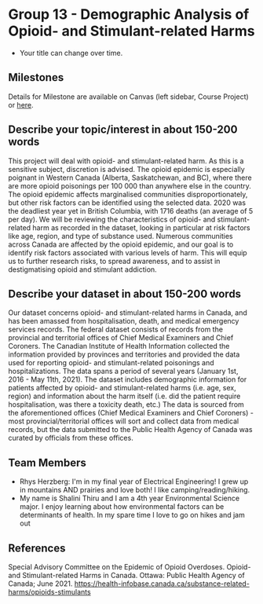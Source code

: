 # Group 13 - Demographic Analysis of Opioid- and Stimulant-related Harms

- Your title can change over time.

## Milestones

Details for Milestone are available on Canvas (left sidebar, Course Project) or [here](https://firas.moosvi.com/courses/data301/project/milestone01.html).

## Describe your topic/interest in about 150-200 words

This project will deal with opioid- and stimulant-related harm. As this is a sensitive subject, discretion is advised. The opioid epidemic is especially poignant in Western Canada (Alberta, Saskatchewan, and BC), where there are more opioid poisonings per 100 000 than anywhere else in the country. The opioid epidemic affects marginalised communities disproportionately, but other risk factors can be identified using the selected data. 2020 was the deadliest year yet in British Columbia, with 1716 deaths (an average of 5 per day). We will be reviewing the characteristics of opioid- and stimulant-related harm as recorded in the dataset, looking in particular at risk factors like age, region, and type of substance used. Numerous communities across Canada are affected by the opioid epidemic, and our goal is to identify risk factors associated with various levels of harm. This will equip us to further research risks, to spread awareness, and to assist in destigmatising opioid and stimulant addiction.

## Describe your dataset in about 150-200 words

Our dataset concerns opioid- and stimulant-related harms in Canada, and has been amassed from hospitalisation, death, and medical emergency services records. The federal dataset consists of records from the provincial and territorial offices of Chief Medical Examiners and Chief Coroners. The Canadian Institute of Health Information collected the information provided by provinces and territories and provided the data used for reporting opioid- and stimulant-related poisonings and hospitalizations. The data spans a period of several years (January 1st, 2016 - May 11th, 2021). The dataset includes demographic information for patients affected by opioid- and stimulant-related harms (i.e. age, sex, region) and information about the harm itself (i.e. did the patient require hospitalisation, was there a toxicity death, etc.) The data is sourced from the aforementioned offices (Chief Medical Examiners and Chief Coroners) - most provincial/territorial offices will sort and collect data from medical records, but the data submitted to the Public Health Agency of Canada was curated by officials from these offices.

## Team Members

- Rhys Herzberg: I'm in my final year of Electrical Engineering! I grew up in mountains AND prairies and love both! I like camping/reading/hiking.
- My name is Shalini Thiru and I am a 4th year Environmental Science major. I enjoy learning about how environmental factors can be determinants of health. In my spare time I love to go on hikes and jam out

## References

Special Advisory Committee on the Epidemic of Opioid Overdoses. Opioid- and Stimulant-related Harms in Canada. Ottawa: Public Health Agency of Canada; June 2021. https://health-infobase.canada.ca/substance-related-harms/opioids-stimulants

